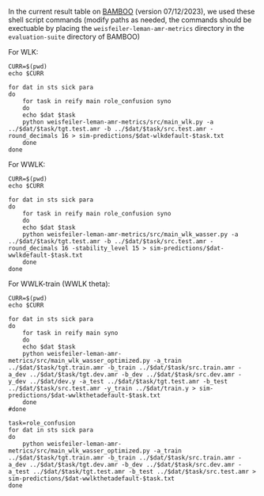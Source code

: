 In the current result table on [BAMBOO](https://github.com/flipz357/bamboo-amr-benchmark) (version 07/12/2023), we used these shell script commands (modify paths as needed, the commands should be exectuable by placing the `weisfeiler-leman-amr-metrics` directory in the `evaluation-suite` directory of BAMBOO)

For WLK:

```
CURR=$(pwd)
echo $CURR

for dat in sts sick para
do
    for task in reify main role_confusion syno
    do
    echo $dat $task
    python weisfeiler-leman-amr-metrics/src/main_wlk.py -a ../$dat/$task/tgt.test.amr -b ../$dat/$task/src.test.amr -round_decimals 16 > sim-predictions/$dat-wlkdefault-$task.txt
    done
done
```

For WWLK:

```
CURR=$(pwd)
echo $CURR

for dat in sts sick para
do
    for task in reify main role_confusion syno
    do
    echo $dat $task
    python weisfeiler-leman-amr-metrics/src/main_wlk_wasser.py -a ../$dat/$task/tgt.test.amr -b ../$dat/$task/src.test.amr -round_decimals 16 -stability_level 15 > sim-predictions/$dat-wwlkdefault-$task.txt
    done
done
```

For WWLK-train (WWLK theta):

```
CURR=$(pwd)
echo $CURR

for dat in sts sick para
do
    for task in reify main syno
    do
    echo $dat $task
    python weisfeiler-leman-amr-metrics/src/main_wlk_wasser_optimized.py -a_train ../$dat/$task/tgt.train.amr -b_train ../$dat/$task/src.train.amr -a_dev ../$dat/$task/tgt.dev.amr -b_dev ../$dat/$task/src.dev.amr -y_dev ../$dat/dev.y -a_test ../$dat/$task/tgt.test.amr -b_test ../$dat/$task/src.test.amr -y_train ../$dat/train.y > sim-predictions/$dat-wwlkthetadefault-$task.txt 
    done
#done

task=role_confusion
for dat in sts sick para
do
    python weisfeiler-leman-amr-metrics/src/main_wlk_wasser_optimized.py -a_train ../$dat/$task/tgt.train.amr -b_train ../$dat/$task/src.train.amr -a_dev ../$dat/$task/tgt.dev.amr -b_dev ../$dat/$task/src.dev.amr -a_test ../$dat/$task/tgt.test.amr -b_test ../$dat/$task/src.test.amr > sim-predictions/$dat-wwlkthetadefault-$task.txt
done
```
